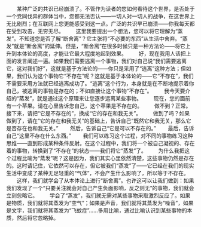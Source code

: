 　　某种广泛的共识已经崩溃了。不管作为读者的您如何看待这个世界，是否处于一个党同伐异的群体当中，您都无法否认——一切人对一切人的战争，在这世界上无比剧烈；在互联网上您更能感受到这一点。广泛的共识早已崩溃——你我每天都在受到攻击，无穷无尽。
　　这里我要提出一个想法，您可以将它理解为“蒸发”。不知道您是否了解“断舍离”？它主张将“不必要的东西”从生活中舍弃。“蒸发”就是“断舍离”的延伸。但是，“断舍离”在很多时候只是一种方法论——将它上升到本体论的高度，才能让它最大程度地起到效果。
　　好，现在我用人话把上面的发言阐述一遍。如果我们需要逃离一个事物，我们对自己说“我们需要逃离它，这对我们好”，这就是基于方法论的——你只是采用了“逃离”这种方法；但如果，我们认为这个事物它“不存在”呢？这就是基于本体论的——它“不存在”，我们不需要采用方法就已经逃离成功了。“逃离”这个行为，本身就是在不断地提示着你自己，被逃离的事物是存在的；不如直接让这个事物“不存在”。
　　我今天要介绍的“蒸发”，就是通过这个原理来让您逐步远离某些事物。
　　现在，您的面前有一个苹果。请在心里告诉您自己，这个苹果是不存在的。
　　做不到？正常。接下来，请把“它是不存在的”，换成“它的存在和我无关”。
　　做到了吗？如果做到了，请在“它的存在和我无关”的基础上，告诉自己“既然它和我无关，那么它是否存在也和我无关。”
　　然后，告诉自己“它是可以不存在的。”
　　最后，告诉自己“这里不存在什么东西。”
　　我们可以练习这个过程，对不同的事物练习这种思维——直到形成某种条件反射。在这个过程中，我们将一个被自己凝视的、存在着的事物，转换到了“不存在”的状态——我们将它“蒸发”了。
　　为什么我把这个过程比喻为“蒸发”呢？这是因为，我们其实心里依然清楚，这些事物仍然是存在的。这时请记住，它依然可以存在，但它被我们“蒸发”了——它已经在我们的现实生活中变成了某种无足轻重的“气体”，不会产生什么影响了，所以等于不存在。
　　这样，我们就学会了从本体论上进行“断舍离”。也许这可以让我们做到：如果我们发现了一个“只要关注就会对自己产生负面影响，反之则无”的事物，我们就会立刻忽略它。
　　学会了“蒸发”，我们就无需对某些事物采取激烈反应了。如果是物质，我们就将其蒸发为“空气”；如果是声音，我们就将其蒸发为“噪音”，如果是文字，我们就将其蒸发为“飞蚊症”……多用比喻，通过比喻认识到某些事物的本质，然后将它忽略掉。
<!-- ##{"timestamp":1706371987}## -->